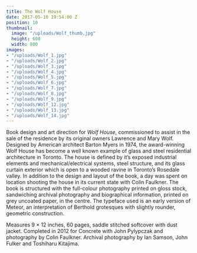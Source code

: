 ```yaml
---
title: The Wolf House
date: 2017-05-10 19:54:00 Z
position: 10
thumbnail:
  image: "/uploads/Wolf_thumb.jpg"
  height: 600
  width: 800
images:
- "/uploads/Wolf_1.jpg"
- "/uploads/Wolf_2.jpg"
- "/uploads/Wolf_3.jpg"
- "/uploads/Wolf_4.jpg"
- "/uploads/Wolf_5.jpg"
- "/uploads/Wolf_6.jpg"
- "/uploads/Wolf_7.jpg"
- "/uploads/Wolf_8.jpg"
- "/uploads/Wolf_9.jpg"
- "/uploads/Wolf_12.jpg"
- "/uploads/Wolf_13.jpg"
- "/uploads/Wolf_14.jpg"
---
```


Book design and art direction for *Wolf House*, commissioned to assist in the sale of the residence by its original owners Lawrence and Mary Wolf. Designed by American architect Barton Myers in 1974, the award-winning Wolf House has become a well known example of glass and steel residential architecture in Toronto. The house is defined by it’s exposed industrial elements and mechanical/electrical systems, steel structure, and its glass curtain exterior which is open to a wooded ravine in Toronto’s Rosedale valley. In addition to the design and layout of the book, a day was spent on location shooting the house in its current state with Colin Faulkner. The book is structured with the full-colour photography printed on gloss stock, sandwiching archival photography and biographical information, printed on grey uncoated paper, in the centre. The typeface used is an early version of Meteor, an interpretation of Berthold grotesques with slightly rounder, geometric construction.

Measures 9 × 12 inches, 60 pages, saddle stitched softcover with dust jacket. Completed in 2012 for Concrete with John Pylypczak and photography by Colin Faulkner. Archival photography by Ian Samson, John Fulker and Toshiharu Kitajima.